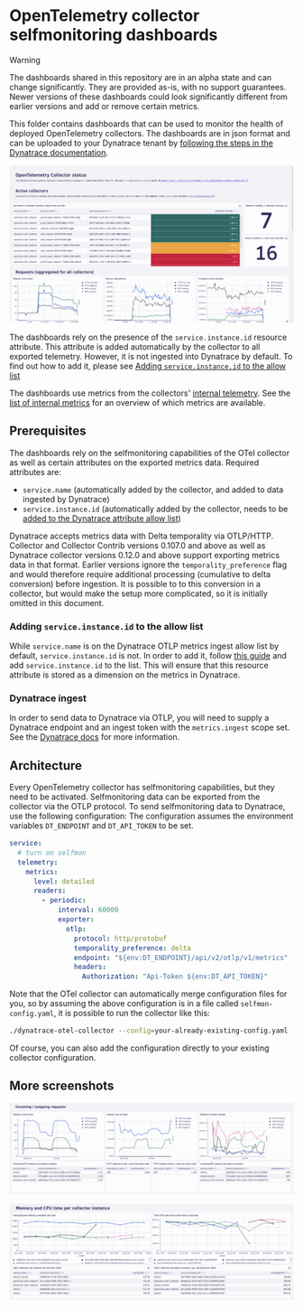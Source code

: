 # OpenTelemetry collector selfmonitoring dashboards

> [!WARNING]
> The dashboards shared in this repository are in an alpha state and can change significantly.
> They are provided as-is, with no support guarantees. 
> Newer versions of these dashboards could look significantly different from earlier versions and add or remove certain metrics.

This folder contains dashboards that can be used to monitor the health of deployed OpenTelemetry collectors. The dashboards are in json format and can be uploaded to your Dynatrace tenant by [following the steps in the Dynatrace documentation](https://docs.dynatrace.com/docs/observe-and-explore/dashboards-and-notebooks/dashboards-new/get-started/dashboards-manage#dashboards-upload).

![A screenshot of the dashboard providing an overview of running collectors. Some are running (green), some have recently stopped sending data (yellow), and some have not sent data in a longer time (red)](img/dashboard_overview_1.png)

The dashboards rely on the presence of the `service.instance.id` resource attribute.
This attribute is added automatically by the collector to all exported telemetry.
However, it is not ingested into Dynatrace by default.
To find out how to add it, please see [Adding `service.instance.id` to the allow list](#adding-serviceinstanceid-to-the-allow-list)

The dashboards use metrics from the collectors' [internal telemetry](https://opentelemetry.io/docs/collector/internal-telemetry/).
See the [list of internal metrics](https://opentelemetry.io/docs/collector/internal-telemetry/#lists-of-internal-metrics) for an overview of which metrics are available.

## Prerequisites
The dashboards rely on the selfmonitoring capabilities of the OTel collector as well as certain attributes on the exported metrics data.
Required attributes are: 
- `service.name` (automatically added by the collector, and added to data ingested by Dynatrace)
- `service.instance.id` (automatically added by the collector, needs to be [added to the Dynatrace attribute allow list](#adding-serviceinstanceid-to-the-allow-list))

Dynatrace accepts metrics data with Delta temporality via OTLP/HTTP.
Collector and Collector Contrib versions 0.107.0 and above as well as Dynatrace collector versions 0.12.0 and above support exporting metrics data in that format.
Earlier versions ignore the `temporality_preference` flag and would therefore require additional processing (cumulative to delta conversion) before ingestion.
It is possible to to this conversion in a collector, but would make the setup more complicated, so it is initially omitted in this document.

### Adding `service.instance.id` to the allow list
While `service.name` is on the Dynatrace OTLP metrics ingest allow list by default, `service.instance.id` is not.
In order to add it, follow [this guide](https://docs.dynatrace.com/docs/shortlink/metrics-configuration#allow-list) and add `service.instance.id` to the list.
This will ensure that this resource attribute is stored as a dimension on the metrics in Dynatrace. 

### Dynatrace ingest
In order to send data to Dynatrace via OTLP, you will need to supply a Dynatrace endpoint and an ingest token with the `metrics.ingest` scope set. See the [Dynatrace docs](https://docs.dynatrace.com/docs/extend-dynatrace/opentelemetry/getting-started/otlp-export) for more information.

## Architecture
Every OpenTelemetry collector has selfmonitoring capabilities, but they need to be activated.
Selfmonitoring data can be exported from the collector via the OTLP protocol.
To send selfmonitoring data to Dynatrace, use the following configuration:
The configuration assumes the environment variables `DT_ENDPOINT` and `DT_API_TOKEN` to be set.

```yaml
service:
  # turn on selfmon
  telemetry:
    metrics:
      level: detailed
      readers:
        - periodic:
            interval: 60000
            exporter:
              otlp:
                protocol: http/protobuf
                temporality_preference: delta
                endpoint: "${env:DT_ENDPOINT}/api/v2/otlp/v1/metrics"
                headers:
                  Authorization: "Api-Token ${env:DT_API_TOKEN}"
```

Note that the OTel collector can automatically merge configuration files for you, so by assuming the above configuration is in a file called `selfmon-config.yaml`, it is possible to run the collector like this:

```sh
./dynatrace-otel-collector --config=your-already-existing-config.yaml --config=selfmon-config.yaml
```

Of course, you can also add the configuration directly to your existing collector configuration.

## More screenshots

![A screenshot of a dashboard showing total numbers for incoming and outgoing telemetry for OpenTelemetry collectors](img/dashboard_overview_2.png)

![A screenshot of a dashboard showing memory and CPU usage metrics for OpenTelemetry collectors](img/dashboard_overview_3.png)
